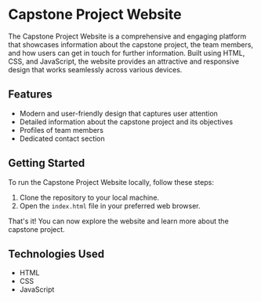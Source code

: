 # Capstone Project Website

The Capstone Project Website is a comprehensive and engaging platform that showcases information about the capstone project, the team members, and how users can get in touch for further information. Built using HTML, CSS, and JavaScript, the website provides an attractive and responsive design that works seamlessly across various devices.

## Features

- Modern and user-friendly design that captures user attention
- Detailed information about the capstone project and its objectives
- Profiles of team members
- Dedicated contact section


## Getting Started

To run the Capstone Project Website locally, follow these steps:

1. Clone the repository to your local machine.
2. Open the `index.html` file in your preferred web browser.

That's it! You can now explore the website and learn more about the capstone project.

## Technologies Used

- HTML
- CSS
- JavaScript
